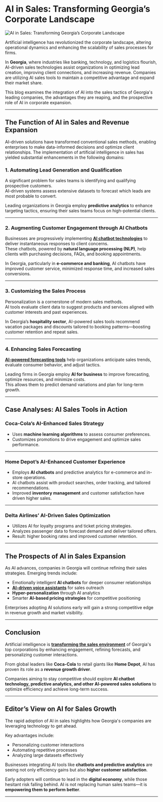 # AI in Sales: Transforming Georgia’s Corporate Landscape

![AI in Sales: Transforming Georgia’s Corporate Landscape](https://admin.groupify.ai/assets/86bc01b8-6351-40ce-96b2-969f99962840)

Artificial intelligence has revolutionized the corporate landscape, altering operational dynamics and enhancing the scalability of sales processes for firms.  

In **Georgia**, where industries like banking, technology, and logistics flourish, AI-driven sales technologies assist organizations in optimizing lead creation, improving client connections, and increasing revenue. Companies are utilizing AI sales tools to maintain a competitive advantage and expand their market share.

This blog examines the integration of AI into the sales tactics of Georgia's leading companies, the advantages they are reaping, and the prospective role of AI in corporate expansion.

---

## The Function of AI in Sales and Revenue Expansion

AI-driven solutions have transformed conventional sales methods, enabling enterprises to make data-informed decisions and optimize client relationships. The implementation of artificial intelligence in sales has yielded substantial enhancements in the following domains:

### 1. Automating Lead Generation and Qualification
A significant problem for sales teams is identifying and qualifying prospective customers.  
AI-driven systems assess extensive datasets to forecast which leads are most probable to convert.  

Leading organizations in Georgia employ **predictive analytics** to enhance targeting tactics, ensuring their sales teams focus on high-potential clients.

---

### 2. Augmenting Customer Engagement through AI Chatbots
Businesses are progressively implementing [**AI chatbot technologies**](https://groupify.ai/ai-text-generators) to deliver instantaneous responses to client concerns.  
These chatbots, powered by **natural language processing (NLP)**, help clients with purchasing decisions, FAQs, and booking appointments.

In Georgia, particularly in **e-commerce and banking**, AI chatbots have improved customer service, minimized response time, and increased sales conversions.

---

### 3. Customizing the Sales Process
Personalization is a cornerstone of modern sales methods.  
AI tools evaluate client data to suggest products and services aligned with customer interests and past experiences.  

In Georgia’s **hospitality sector**, AI-powered sales tools recommend vacation packages and discounts tailored to booking patterns—boosting customer retention and repeat sales.

---

### 4. Enhancing Sales Forecasting
[**AI-powered forecasting tools**](https://groupify.ai/ai-text-generators) help organizations anticipate sales trends, evaluate consumer behavior, and adjust tactics.  

Leading firms in Georgia employ **AI for business** to improve forecasting, optimize resources, and minimize costs.  
This allows them to predict demand variations and plan for long-term growth.

---

## Case Analyses: AI Sales Tools in Action

### Coca-Cola’s AI-Enhanced Sales Strategy
- Uses **machine learning algorithms** to assess consumer preferences.  
- Customizes promotions to drive engagement and optimize sales performance.  

---

### Home Depot’s AI-Enhanced Customer Experience
- Employs **AI chatbots** and predictive analytics for e-commerce and in-store operations.  
- AI chatbots assist with product searches, order tracking, and tailored recommendations.  
- Improved **inventory management** and customer satisfaction have driven higher sales.  

---

### Delta Airlines’ AI-Driven Sales Optimization
- Utilizes AI for loyalty programs and ticket pricing strategies.  
- Analyzes passenger data to forecast demand and deliver tailored offers.  
- Result: higher booking rates and improved customer retention.  

---

## The Prospects of AI in Sales Expansion

As AI advances, companies in Georgia will continue refining their sales strategies. Emerging trends include:

- Emotionally intelligent **AI chatbots** for deeper consumer relationships  
- [**AI-driven voice assistants**](https://groupify.ai/ai-personal-assistant-tools) for sales outreach  
- **Hyper-personalization** through AI analytics  
- Smarter **AI-based pricing strategies** for competitive positioning  

Enterprises adopting AI solutions early will gain a strong competitive edge in revenue growth and market visibility.

---

## Conclusion

Artificial intelligence is [**transforming the sales environment**](https://smartwinnr.com/blogs/sales-effectiveness/how-to-build-a-successful-sales-environment/) of Georgia's top corporations by enhancing engagement, refining forecasts, and personalizing customer interactions.  

From global leaders like **Coca-Cola** to retail giants like **Home Depot**, AI has proven its role as a **revenue growth driver**.  

Companies aiming to stay competitive should explore **AI chatbot technology, predictive analytics, and other AI-powered sales solutions** to optimize efficiency and achieve long-term success.

---

## Editor’s View on AI for Sales Growth

The rapid adoption of AI in sales highlights how Georgia's companies are leveraging technology to get ahead.  

Key advantages include:
- Personalizing customer interactions  
- Automating repetitive processes  
- Analyzing large datasets effectively  

Businesses integrating AI tools like **chatbots and predictive analytics** are seeing not only efficiency gains but also **higher customer satisfaction**.  

Early adopters will continue to lead in the **digital economy**, while those hesitant risk falling behind. AI is not replacing human sales teams—it is **empowering them to perform better**.

---
